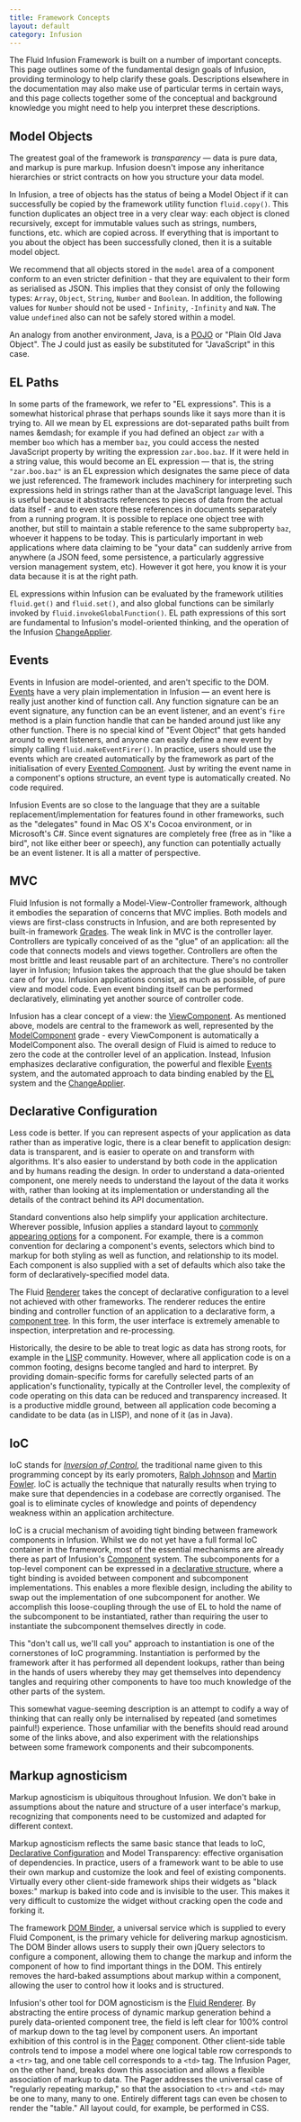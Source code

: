 ```yaml
---
title: Framework Concepts
layout: default
category: Infusion
---
```


The Fluid Infusion Framework is built on a number of important concepts. This page outlines some of the fundamental design goals of Infusion, providing terminology to help clarify these goals. Descriptions elsewhere in the documentation may also make use of particular terms in certain ways, and this page collects together some of the conceptual and background knowledge you might need to help you interpret these descriptions.

## Model Objects

The greatest goal of the framework is *transparency* &#8212; data is pure data, and markup is pure markup. Infusion doesn't impose any inheritance hierarchies or strict contracts on how you structure your data model.

In Infusion, a tree of objects has the status of being a Model Object if it can successfully be copied by the framework utility function `fluid.copy()`. 
This function duplicates an object tree in a very clear way: each object is cloned recursively, except for immutable values such as strings, numbers, functions, etc. which are copied across. 
If everything that is important to you about the object has been successfully cloned, then it is a suitable model object.

We recommend that all objects stored in the `model` area of a component conform to an even stricter definition - that they are equivalent to their form as serialised as JSON. This implies that they
consist of only the following types: `Array`, `Object`, `String`, `Number` and `Boolean`. In addition, the following values for `Number` should not be used - `Infinity`, `-Infinity` and `NaN`. The value
`undefined` also can not be safely stored within a model.

An analogy from another environment, Java, is a [POJO](http://en.wikipedia.org/wiki/POJO) or "Plain Old Java Object". The J could just as easily be substituted for "JavaScript" in this case.

## EL Paths

In some parts of the framework, we refer to "EL expressions". This is a somewhat historical phrase that perhaps sounds like it says more than it is trying to. 
All we mean by EL expressions are dot-separated paths built from names &emdash; for example if you had defined an object `zar` with a member `boo` which has a member `baz`, 
you could access the nested JavaScript property by writing the expression `zar.boo.baz`. 
If it were held in a string value, this would become an EL expression &#8212; that is, the string `"zar.boo.baz"` is an EL expression which designates the same piece of data we just referenced. 
The framework includes machinery for interpreting such expressions held in strings rather than at the JavaScript language level. 
This is useful because it abstracts references to pieces of data from the actual data itself - and to even store these references in documents separately from a running program. 
It is possible to replace one object tree with another, but still to maintain a stable reference to the same subproperty `baz`, whoever it happens to be today. 
This is particularly important in web applications where data claiming to be "your data" can suddenly arrive from anywhere (a JSON feed, some persistence, 
a particularly aggressive version management system, etc). However it got here, you know it is your data because it is at the right path.

EL expressions within Infusion can be evaluated by the framework utilities `fluid.get()` and `fluid.set()`, and also global functions can be similarly 
invoked by `fluid.invokeGlobalFunction()`. EL path expressions of this sort are fundamental to Infusion's model-oriented thinking, and the operation of the Infusion [ChangeApplier](ChangeApplier.md).

## Events

Events in Infusion are model-oriented, and aren't specific to the DOM. [Events](InfusionEventSystem.md) have a very plain implementation in Infusion &#8212; an event here is really just another kind of function call. 
Any function signature can be an event signature, any function can be an event listener, and an event's `fire` method is a plain function handle that can be handed around just like any other function. 
There is no special kind of "Event Object" that gets handed around to event listeners, and anyone can easily define a new event by simply calling `fluid.makeEventFirer()`. 
In practice, users should use the events which are created automatically by the framework as part of the initialisation of every [Evented Component](tutorial-gettingStartedWithInfusion/EventedComponents.md). 
Just by writing the event name in a component's options structure, an event type is automatically created. No code required.

Infusion Events are so close to the language that they are a suitable replacement/implementation for features found in other frameworks, such as the "delegates" found in Mac OS X's Cocoa environment, 
or in Microsoft's C#. Since event signatures are completely free (free as in "like a bird", not like either beer or speech), any function can potentially actually be an event listener. It is all a matter of perspective.

## MVC

Fluid Infusion is not formally a Model-View-Controller framework, although it embodies the separation of concerns that MVC implies. 
Both models and views are first-class constructs in Infusion, and are both represented by built-in framework [Grades](ComponentGrades.md). 
The weak link in MVC is the controller layer. Controllers are typically conceived of as the "glue" of an application: all the code that connects models and views together. 
Controllers are often the most brittle and least reusable part of an architecture. There's no controller layer in Infusion; Infusion takes the approach that the glue should be taken care of for you. 
Infusion applications consist, as much as possible, of pure view and model code. Even event binding itself can be performed declaratively, eliminating yet another source of controller code.

Infusion has a clear concept of a view: the [ViewComponent](tutorial-gettingStartedWithInfusion/ViewComponents.md). As mentioned above, models are central to the framework as well, 
represented by the [ModelComponent](tutorial-gettingStartedWithInfusion/ModelComponents.md) grade - every ViewComponent is automatically a ModelComponent also. 
The overall design of Fluid is aimed to reduce to zero the code at the controller level of an application. Instead, Infusion emphasizes declarative configuration, 
the powerful and flexible [Events](InfusionEventSystem.md) system, and the automated approach to data binding enabled by the [EL](#el-paths) system and the [ChangeApplier](ChangeApplier.md).

## Declarative Configuration

Less code is better. If you can represent aspects of your application as data rather than as imperative logic, there is a clear benefit to application design: data is transparent, and is easier to operate on and transform with algorithms. It's also easier to understand by both code in the application and by humans reading the design. In order to understand a data-oriented component, one merely needs to understand the layout of the data it works with, rather than looking at its implementation or understanding all the details of the contract behind its API documentation.

Standard conventions also help simplify your application architecture. Wherever possible, Infusion applies a standard layout to [commonly appearing options](ComponentConfigurationOptions.md) for a component. For example, there is a common convention for declaring a component's events, selectors which bind to markup for both styling as well as function, and relationship to its model. Each component is also supplied with a set of defaults which also take the form of declaratively-specified model data.

The Fluid [Renderer](Renderer.md) takes the concept of declarative configuration to a level not achieved with other frameworks. The renderer reduces the entire binding and controller function of an application to a declarative form, a [component tree](RendererComponentTrees.md). In this form, the user interface is extremely amenable to inspection, interpretation and re-processing.

Historically, the desire to be able to treat logic as data has strong roots, for example in the [LISP](http://en.wikipedia.org/wiki/Lisp_programming_language) community. However, where all application code is on a common footing, designs become tangled and hard to interpret. By providing domain-specific forms for carefully selected parts of an application's functionality, typically at the Controller level, the complexity of code operating on this data can be reduced and transparency increased. It is a productive middle ground, between all application code becoming a candidate to be data (as in LISP), and none of it (as in Java).

## IoC

IoC stands for [*Inversion of Control*](http://en.wikipedia.org/wiki/Inversion_of_control), the traditional name given to this programming concept by its early promoters, [Ralph Johnson](http://www.laputan.org/drc/drc.html) and [Martin Fowler](http://martinfowler.com/bliki/InversionOfControl.html). IoC is actually the technique that naturally results when trying to make sure that dependencies in a codebase are correctly organised. The goal is to eliminate cycles of knowledge and points of dependency weakness within an application architecture.

IoC is a crucial mechanism of avoiding tight binding between framework components in Infusion. Whilst we do not yet have a full formal IoC container in the framework, most of the essential mechanisms are already there as part of Infusion's [Component](UnderstandingInfusionComponents.md) system. The subcomponents for a top-level component can be expressed in a [declarative structure](#declarative-configuration), where a tight binding is avoided between component and subcomponent implementations. This enables a more flexible design, including the ability to swap out the implementation of one subcomponent for another. We accomplish this loose-coupling through the use of EL to hold the name of the subcomponent to be instantiated, rather than requiring the user to instantiate the subcomponent themselves directly in code.

This "don't call us, we'll call you" approach to instantiation is one of the cornerstones of IoC programming. Instantiation is performed by the framework after it has performed all dependent lookups, rather than being in the hands of users whereby they may get themselves into dependency tangles and requiring other components to have too much knowledge of the other parts of the system.

This somewhat vague-seeming description is an attempt to codify a way of thinking that can really only be internalised by repeated (and sometimes painful!) experience. Those unfamiliar with the benefits should read around some of the links above, and also experiment with the relationships between some framework components and their subcomponents.

## Markup agnosticism

Markup agnosticism is ubiquitous throughout Infusion. We don't bake in assumptions about the nature and structure of a user interface's markup, recognizing that components need to be customized and adapted for different context.

Markup agnosticism reflects the same basic stance that leads to IoC, [Declarative Configuration](#declarative-configuration) and Model Transparency: effective organisation of dependencies. In practice, users of a framework want to be able to use their own markup and customize the look and feel of existing components. Virtually every other client-side framework ships their widgets as "black boxes:" markup is baked into code and is invisible to the user. This makes it very difficult to customize the widget without cracking open the code and forking it.

The framework [DOM Binder](DOMBinder.md), a universal service which is supplied to every Fluid Component, is the primary vehicle for delivering markup agnosticism. The DOM Binder allows users to supply their own jQuery selectors to configure a component, allowing them to change the markup and inform the component of how to find important things in the DOM. This entirely removes the hard-baked assumptions about markup within a component, allowing the user to control how it looks and is structured.

Infusion's other tool for DOM agnosticism is the [Fluid Renderer](Renderer.md). By abstracting the entire process of dynamic markup generation behind a purely data-oriented component tree, the field is left clear for 100% control of markup down to the tag level by component users. An important exhibition of this control is in the [Pager](to-do/Pager.md) component. Other client-side table controls tend to impose a model where one logical table row corresponds to a `<tr>` tag, and one table cell corresponds to a `<td>` tag. The Infusion Pager, on the other hand, breaks down this association and allows a flexible association of markup to data. The Pager addresses the universal case of "regularly repeating markup," so that the association to `<tr>` and `<td>` may be one to many, many to one. Entirely different tags can even be chosen to render the "table." All layout could, for example, be performed in CSS.
